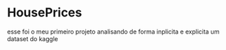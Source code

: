 # HousePrices

esse foi o meu primeiro projeto analisando de forma inplicita e explicita um dataset do kaggle
